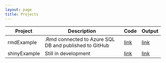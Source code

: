 ```yaml
---
layout: page
title: Projects
---
```




Project | Description | Code | Output
--- | --- | --- | ---
rmdExample | .Rmd connected to Azure SQL DB and published to GitHub | [link](https://github.com/datadogs87/rmdExample) | [link](https://datadogs87.github.io/rmdExample/)
shinyExample | Still in development | [link](https://github.com/datadogs87/shinyExample) | [link](https://datadogs87.shinyapps.io/shinyExample)

 